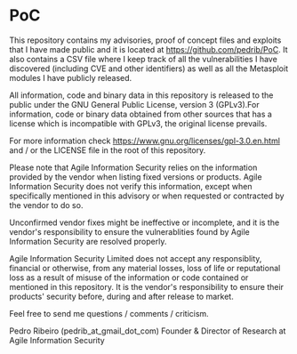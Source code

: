 PoC
===

This repository contains my advisories, proof of concept files and exploits that I have made public and it is located at https://github.com/pedrib/PoC.
It also contains a CSV file where I keep track of all the vulnerabilities I have discovered (including CVE and other identifiers) as well as all the Metasploit modules I have publicly released.


All information, code and binary data in this repository is released to the public under the GNU General Public License, version 3 (GPLv3).For information, code or binary data obtained from other sources that has a license which is incompatible with GPLv3, the original license prevails. 

For more information check https://www.gnu.org/licenses/gpl-3.0.en.html and / or the LICENSE file in the root of this repository.


Please note that Agile Information Security relies on the information provided by the vendor when listing fixed versions or products. Agile Information Security does not verify this information, except when specifically mentioned in this advisory or when requested or contracted by the vendor to do so. 

Unconfirmed vendor fixes might be ineffective or incomplete, and it is the vendor's responsibility to ensure the vulnerablities found by Agile Information Security are resolved properly.

Agile Information Security Limited does not accept any responsiblity, financial or otherwise, from any material losses, loss of life or reputational loss as a result of misuse of the information or code contained or mentioned in this repository.
It is the vendor's responsibility to ensure their products' security before, during and after release to market.


Feel free to send me questions / comments / criticism.


Pedro Ribeiro (pedrib_at_gmail_dot_com)
Founder & Director of Research at Agile Information Security

